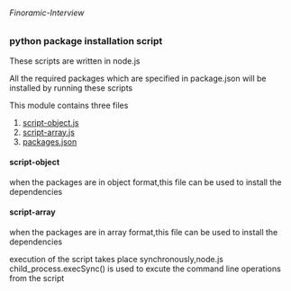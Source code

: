 <h6>Finoramic-Interview<h6>

<h3>python package installation script</h3>
<p>These scripts are written in node.js</p>
<p>All the required packages which are specified in package.json will be installed by running these scripts</p>
<p>This module contains three files</p>
<ol>
  <li><a href="https://github.com/mani1998/Finoramic-Interview/blob/script-module/script-object.js">script-object.js</a></li>
  <li><a href="https://github.com/mani1998/Finoramic-Interview/blob/script-module/script-array.js">script-array.js</a></li>
  <li><a href="https://github.com/mani1998/Finoramic-Interview/blob/script-module/packages.json">packages.json</a></li>
</ol>
<h4>script-object</h4>
<p>when the packages are in object format,this file can be used to install the dependencies</p>
<h4>script-array</h4>
<p>when the packages are in array format,this file can be used to install the dependencies</p>

<p>execution of the script takes place synchronously,node.js child_process.execSync() is used to excute the command line operations from the script</p>

